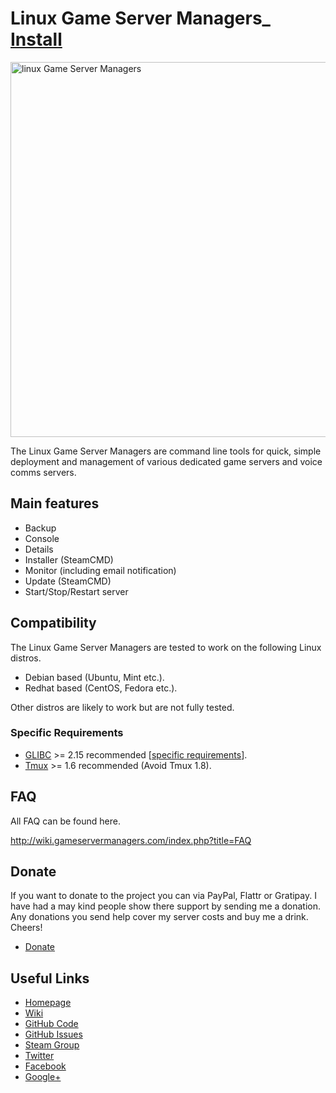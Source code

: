 <h1>Linux Game Server Managers_ <a href="http://wiki.gameservermanagers.com/index.php?title=Getting_Started">Install</a></h1>
<a href="http://gameservermanagers.com"><img src="http://wiki.gameservermanagers.com/images/thumb/9/9d/Lgsm_full-2.png/500px-Lgsm_full-2.png" alt="linux Game Server Managers" width="600" /></a>

The Linux Game Server Managers are command line tools for quick, simple deployment and management of various dedicated game servers and voice comms servers.
<h2>Main features</h2>
<ul>
	<li>Backup</li>
	<li>Console</li>
	<li>Details</li>
	<li>Installer (SteamCMD)</li>
	<li>Monitor (including email notification)</li>
	<li>Update (SteamCMD)</li>
	<li>Start/Stop/Restart server</li>
</ul>
<h2>Compatibility</h2>
The Linux Game Server Managers are tested to work on the following Linux distros.
<ul>
	<li>Debian based (Ubuntu, Mint etc.).</li>
	<li>Redhat based (CentOS, Fedora etc.).</li>
</ul>
Other distros are likely to work but are not fully tested.
<h3>Specific Requirements</h3>
<ul>
	<li><a href="http://wiki.gameservermanagers.com/index.php?title=Glibc">GLIBC</a> >= 2.15 recommended [<a href="http://wiki.gameservermanagers.com/index.php?title=Glibc#Server_Requirements">specific requirements</a>].</li>
	<li><a href="http://wiki.gameservermanagers.com/index.php?title=Tmux">Tmux</a> >= 1.6 recommended (Avoid Tmux 1.8).</li>
</ul>
<h2>FAQ</h2>
All FAQ can be found here.

<a href="http://wiki.gameservermanagers.com/index.php?title=FAQ">http://wiki.gameservermanagers.com/index.php?title=FAQ</a>
<h2>Donate</h2>
If you want to donate to the project you can via PayPal, Flattr or Gratipay. I have had a may kind people show there support by sending me a donation. Any donations you send help cover my server costs and buy me a drink. Cheers!
<ul>
<li><a href="http://gameservermanagers.com/#donate">Donate</a></li>
</ul>
<h2>Useful Links</h2>
<ul>
	<li><a href="http://gameservermanagers.com">Homepage</li>
	<li><a href="https://github.com/dgibbs64/linuxgsm/wiki">Wiki</li>
	<li><a href="https://github.com/dgibbs64/linuxgsm">GitHub Code</li>
	<li><a href="https://github.com/dgibbs64/linuxgsm/issues">GitHub Issues</li>
	<li><a href="http://steamcommunity.com/groups/linuxgsm">Steam Group</li>
	<li><a href="https://twitter.com/dangibbsuk">Twitter</li>
	<li><a href="https://www.facebook.com/linuxgsm">Facebook</li>
	<li><a href="https://plus.google.com/+Gameservermanagers1">Google+</li>
</ul>
